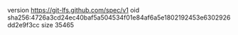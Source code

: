 version https://git-lfs.github.com/spec/v1
oid sha256:4726a3cd24ec40baf5a504534f01e84af6a5e1802192453e6302926dd2e9f3cc
size 35465
